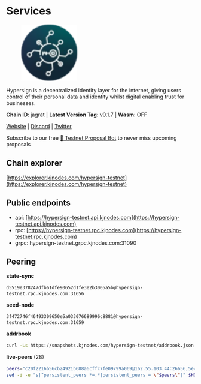 # Services

<figure><img src="https://raw.githubusercontent.com/kj89/cosmos-images/main/logos/hypersign.png" width="150" alt=""><figcaption></figcaption></figure>

Hypersign is a decentralized identity layer for the internet, giving  users control of their personal data and identity whilst digital  enabling trust for businesses.

**Chain ID**: jagrat | **Latest Version Tag**: v0.1.7 | **Wasm**: OFF

[Website](https://hypersign.id) | [Discord](https://discord.gg/DmuUjMrHVw) | [Twitter](https://twitter.com/hypersignchain)



Subscribe to our free [🤖 Testnet Proposal Bot](https://t.me/kjnodes_testnet_proposal_bot) to never miss upcoming proposals


## Chain explorer
[https://explorer.kjnodes.com/hypersign-testnet](https://explorer.kjnodes.com/hypersign-testnet)

## Public endpoints

* api: [https://hypersign-testnet.api.kjnodes.com](https://hypersign-testnet.api.kjnodes.com)
* rpc: [https://hypersign-testnet.rpc.kjnodes.com](https://hypersign-testnet.rpc.kjnodes.com)
* grpc: hypersign-testnet.grpc.kjnodes.com:31090

## Peering

**state-sync**

```text
d5519e378247dfb61dfe90652d1fe3e2b3005a5b@hypersign-testnet.rpc.kjnodes.com:31656
```

**seed-node**

```text
3f472746f46493309650e5a033076689996c8881@hypersign-testnet.rpc.kjnodes.com:31659
```

**addrbook**
```bash
curl -Ls https://snapshots.kjnodes.com/hypersign-testnet/addrbook.json > $HOME/.hid-node/config/addrbook.json
```

**live-peers** (28)
```bash
peers="c20f2216b56cb24921b688a6cffc7fe09799a069@162.55.103.44:26656,5e4fc955b23ab00f6a07cb6d56e89aafac0c85ff@167.86.85.122:26656,e7bb31c8fdd8d26a739bfd87cdf3ba7a8f90406e@65.21.145.228:31656,1e3f0aeb6f2a2017b122af2461a75c9695790954@65.108.233.109:10956,934324c3b4318d8438954d19a82673a3d218951b@142.132.209.236:10956,d5519e378247dfb61dfe90652d1fe3e2b3005a5b@65.109.68.190:31656,c127e8b0608e62709b690037a6b0da635c6f5447@89.58.45.204:56656,eaf27acc810a3d6728dde972ebad26810cce0ae6@65.108.229.233:26656,4e08d5b0cb43c8d5ffc42987a5166bab2a04a93b@65.109.92.240:21066,efcb16ec33d8e6233d1068fff679c6fd64bf5802@65.108.225.158:10956,28fa150b5a843c9bdf2889f31f4ff8ac75c17be9@185.196.20.153:26656,fbc7ce82f02e24257395dc0310ad2921ea61e199@65.109.92.148:61156,bd2ae9f1c42183104719f7c44be078bb7d282a61@65.109.92.241:11056,1de2abae74a4c5fd7d96d9869ef02187f81498f0@134.209.238.66:26656,62c3f3e5214495593ad204f3c6cd879f3f4ed6a9@5.9.79.121:26656,610843eda2f0388cb8e75917e8c1f63350bd3bd1@154.26.131.130:16656,de1f980cc59bdb2457202768d4b4d964d783789e@167.235.21.165:36656,9876d1b1e5b5968c1c729559325dd909f93c1d34@65.108.238.61:56656,83f1e2bfb86a2cf13870cff8f306cd0bc684e40e@194.163.158.209:26656,52eee2c34150d621312087e49f118969472ba55f@149.102.137.192:26656,5c2a752c9b1952dbed075c56c600c3a79b58c395@185.16.39.158:26926,3ca31590349f5a1480163e4a802cdc6b6ee25328@65.108.131.99:21339,d7c9b9a3c3a6c5f4ccdfb37a8358755b277271c1@3.110.226.164:26656,0c6758a3f4554bbc67da73993bbb697764c5c534@38.242.142.227:26656,b441c4bfa215e8b46fe058e7a4ce4886d87860e3@140.238.74.1:26656,fd06a873c4172105925ed89e632ff3f369740eed@18.188.21.237:26656,e46c1b02d566c73746eaf1bcdd5add183614d34e@23.121.249.57:26656,a3f3d6dba11bfe080693938666064b2324fbaccf@88.99.164.158:11056"
sed -i -e "s|^persistent_peers *=.*|persistent_peers = \"$peers\"|" $HOME/.hid-node/config/config.toml
```
